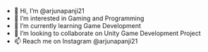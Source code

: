 - 👋 Hi, I’m @arjunapanji21
- 👀 I’m interested in Gaming and Programming
- 🌱 I’m currently learning Game Development
- 💞️ I’m looking to collaborate on Unity Game Development Project
- 📫 Reach me on Instagram @arjunapanji21

<!---
arjunapanji21/arjunapanji21 is a ✨ special ✨ repository because its `README.md` (this file) appears on your GitHub profile.
You can click the Preview link to take a look at your changes.
--->
